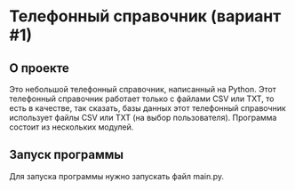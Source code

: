 # Телефонный справочник (вариант #1)

## О проекте
Это небольшой телефонный справочник, написанный на Python. Этот телефонный справочник работает только с файлами CSV или TXT, то есть в качестве, так сказать, базы данных этот телефонный справочник использует файлы CSV или TXT (на выбор пользователя).
Программа состоит из нескольких модулей.

## Запуск программы
Для запуска программы нужно запускать файл main.py.
